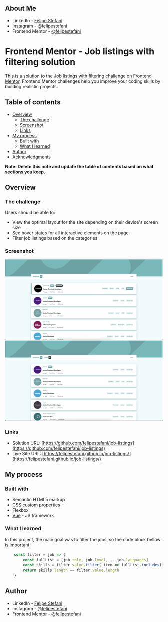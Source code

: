 ## About Me

- LinkedIn - [Felipe Stefani](https://www.linkedin.com/in/felipe-stefani-a35185116/)
- Instagram - [@felipestefani](https://www.instagram.com/felipestefani/)
- Frontend Mentor - [@felipestefani](https://www.frontendmentor.io/profile/felipestefani)

# Frontend Mentor - Job listings with filtering solution

This is a solution to the [Job listings with filtering challenge on Frontend Mentor](https://www.frontendmentor.io/challenges/job-listings-with-filtering-ivstIPCt). Frontend Mentor challenges help you improve your coding skills by building realistic projects. 

## Table of contents

- [Overview](#overview)
  - [The challenge](#the-challenge)
  - [Screenshot](#screenshot)
  - [Links](#links)
- [My process](#my-process)
  - [Built with](#built-with)
  - [What I learned](#what-i-learned)
- [Author](#author)
- [Acknowledgments](#acknowledgments)

**Note: Delete this note and update the table of contents based on what sections you keep.**

## Overview

### The challenge

Users should be able to:

- View the optimal layout for the site depending on their device's screen size
- See hover states for all interactive elements on the page
- Filter job listings based on the categories

### Screenshot

![](./public/main.png)
![](./public/filter.png)

### Links

- Solution URL: [https://github.com/felipestefani/job-listings](https://github.com/felipestefani/job-listings)
- Live Site URL: [https://felipestefani.github.io/job-listings/](https://felipestefani.github.io/job-listings/)

## My process

### Built with

- Semantic HTML5 markup
- CSS custom properties
- Flexbox
- [Vue](https://vuejs.org/) - JS framework

### What I learned

In this project, the main goal was to filter the jobs, so the code block bellow is important:

```js
    const filter = job => {
        const fullList = [job.role, job.level, ...job.languages]
        const skills = filter.value.filter( item => fullList.includes(item))
        return skills.length == filter.value.length
    }
```

## Author

- LinkedIn - [Felipe Stefani](https://www.linkedin.com/in/felipe-stefani-a35185116/)
- Instagram - [@felipestefani](https://www.instagram.com/felipestefani/)
- Frontend Mentor - [@felipestefani](https://www.frontendmentor.io/profile/felipestefani)


